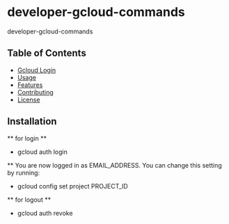 # developer-gcloud-commands
developer-gcloud-commands

## Table of Contents
- [Gcloud Login](#installation)
- [Usage](#usage)
- [Features](#features)
- [Contributing](#contributing)
- [License](#license)

## Installation
** for login **
- gcloud auth login

** You are now logged in as EMAIL_ADDRESS.
You can change this setting by running:
- gcloud config set project PROJECT_ID

** for logout **
- gcloud auth revoke